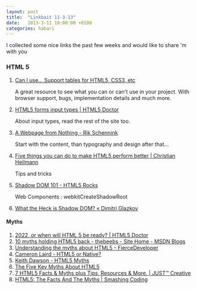 ```yaml
---
layout: post
title:  "Linkbait 11-3-13"
date:   2013-3-11 10:00:00 +0100
categories: habari
---
```

<p>I collected some nice links the past few weeks and would like to share 'm with you</p>
<h3>HTML 5</h3>
<ol class="linkbait">
	<li>
		<a href="http://caniuse.com/">Can I use... Support tables for HTML5, CSS3, etc</a>
		<p>A great resource to see what you can or can't use in your project. With browser support, bugs, implementation details and much more.</p>
	</li>
	<li>
		<a href="http://html5doctor.com/html5-forms-input-types/">HTML5 forms input types | HTML5 Doctor</a>
		<p>About input types, read the rest of the site too.</p>
	</li>
	<li>
		<a href="http://rikschennink.nl/thoughts/a-webpage-from-nothing/">A Webpage from Nothing - Rik Schennink</a>
		<p>Start with the content, than typography and design after that...</p>
	</li>
	<li>
		<a href="http://christianheilmann.com/2013/01/25/five-things-you-can-do-to-make-html5-perform-better/">Five things you can do to make HTML5 perform better | Christian Heilmann</a>
		<p>Tips and tricks</p>
	</li>
	<li><a href="http://www.html5rocks.com/en/tutorials/webcomponents/shadowdom/">Shadow DOM 101 - HTML5 Rocks</a>
	<p>Web Components : webkitCreateShadowRoot</p></li>
	<li><a href="http://glazkov.com/2011/01/14/what-the-heck-is-shadow-dom/">What the Heck is Shadow DOM? &laquo; Dimitri Glazkov</a></li>
</ol>
<h4>Myths</h4>
<ol class="linkbait">
	<li><a href="http://html5doctor.com/2022-or-when-will-html-5-be-ready/">2022, or when will HTML 5 be ready? | HTML5 Doctor</a>
	</li>
	<li><a href="http://blogs.msdn.com/b/thebeebs/archive/2012/02/08/10-myths-holding-html5-back.aspx">10 myths holding HTML5 back - thebeebs - Site Home - MSDN Blogs</a></li>
	<li><a href="http://www.fiercedeveloper.com/story/understanding-myths-about-html5/2012-09-15">Understanding the myths about HTML5 - FierceDeveloper</a></li>
	<li><a href="http://developinthecloud.drdobbs.com/author.asp?section_id=2280&amp;doc_id=249143">Cameron Laird - HTML5 or Native?</a></li>
	<li><a href="http://developinthecloud.drdobbs.com/author.asp?section_id=2247&amp;doc_id=253850">Keith Dawson - HTML5 Myths</a></li>
	<li><a href="http://www.streaminglearningcenter.com/articles/the-five-key-myths-about-html5.html?page=1">The Five Key Myths About HTML5</a></li>
	<li><a href="http://justcreative.com/2012/03/27/html5-facts-and-myths-tips/">7 HTML5 Facts &amp; Myths plus Tips, Resources &amp; More. | JUST&trade; Creative</a></li>
	<li><a href="http://coding.smashingmagazine.com/2010/09/23/html5-the-facts-and-the-myths/">HTML5: The Facts And The Myths | Smashing Coding</a></li>
</ol>
